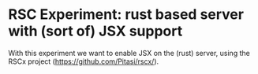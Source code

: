 # RSC Experiment: rust based server with (sort of) JSX support

With this experiment we want to enable JSX on the (rust) server, using the RSCx project (https://github.com/Pitasi/rscx/).
